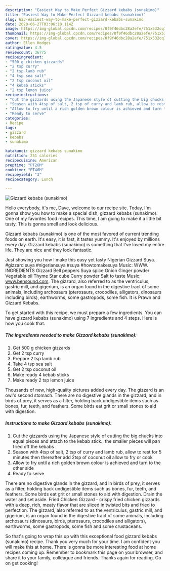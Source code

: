 ```yaml
---
description: "Easiest Way to Make Perfect Gizzard kebabs (sunakimo)"
title: "Easiest Way to Make Perfect Gizzard kebabs (sunakimo)"
slug: 623-easiest-way-to-make-perfect-gizzard-kebabs-sunakimo
date: 2020-06-27T03:06:10.114Z
image: https://img-global.cpcdn.com/recipes/0f9f46dbc28a2efe/751x532cq70/gizzard-kebabs-sunakimo-recipe-main-photo.jpg
thumbnail: https://img-global.cpcdn.com/recipes/0f9f46dbc28a2efe/751x532cq70/gizzard-kebabs-sunakimo-recipe-main-photo.jpg
cover: https://img-global.cpcdn.com/recipes/0f9f46dbc28a2efe/751x532cq70/gizzard-kebabs-sunakimo-recipe-main-photo.jpg
author: Ellen Hodges
ratingvalue: 4.5
reviewcount: 36775
recipeingredient:
- "500 g chicken gizzards"
- "2 tsp curry"
- "2 tsp lamb rub"
- "4 tsp sea salt"
- "2 tsp coconut oil"
- "4 kebab sticks"
- "2 tsp lemon juice"
recipeinstructions:
- "Cut the gizzards using the Japanese style of cutting the big chucks into equal pieces and attach to the kebab stick.. the smaller pieces will pan fried off the kebabs"
- "Season with 4tsp of salt, 2 tsp of curry and lamb rub, allow to rest for 5 minutes then thereafter add 2tsp of coconut oil allow to fry or cook"
- "Allow to fry until a rich golden brown colour is achieved and turn to the other side"
- "Ready to serve"
categories:
- Recipe
tags:
- gizzard
- kebabs
- sunakimo

katakunci: gizzard kebabs sunakimo 
nutrition: 251 calories
recipecuisine: American
preptime: "PT26M"
cooktime: "PT46M"
recipeyield: "3"
recipecategory: Lunch

---
```



![Gizzard kebabs (sunakimo)](https://img-global.cpcdn.com/recipes/0f9f46dbc28a2efe/751x532cq70/gizzard-kebabs-sunakimo-recipe-main-photo.jpg)

Hello everybody, it's me, Dave, welcome to our recipe site. Today, I'm gonna show you how to make a special dish, gizzard kebabs (sunakimo). One of my favorites food recipes. This time, I am going to make it a little bit tasty. This is gonna smell and look delicious.

Gizzard kebabs (sunakimo) is one of the most favored of current trending foods on earth. It's easy, it is fast, it tastes yummy. It's enjoyed by millions every day. Gizzard kebabs (sunakimo) is something that I've loved my entire life. They are nice and they look fantastic.

Just showing you how I make this easy yet tasty Nigerian Gizzard Suya. #gizzard suya #nigeriansuya #suya #howtomakesuya Music: WWW. INGREDIENTS Gizzard Bell peppers Suya spice Onion Ginger powder Vegetable oil Thyme Star cube Curry powder Salt to taste Music: www.bensound.com. The gizzard, also referred to as the ventriculus, gastric mill, and gigerium, is an organ found in the digestive tract of some animals, including archosaurs (pterosaurs, crocodiles, alligators, dinosaurs including birds), earthworms, some gastropods, some fish. It is Prawn and Gizzard Kebabs.


To get started with this recipe, we must prepare a few ingredients. You can have gizzard kebabs (sunakimo) using 7 ingredients and 4 steps. Here is how you cook that.

<!--inarticleads1-->

##### The ingredients needed to make Gizzard kebabs (sunakimo):

1. Get 500 g chicken gizzards
1. Get 2 tsp curry
1. Prepare 2 tsp lamb rub
1. Take 4 tsp sea salt
1. Get 2 tsp coconut oil
1. Make ready 4 kebab sticks
1. Make ready 2 tsp lemon juice


Thousands of new, high-quality pictures added every day. The gizzard is an owl&#39;s second stomach. There are no digestive glands in the gizzard, and in birds of prey, it serves as a filter, holding back undigestible items such as bones, fur, teeth, and feathers. Some birds eat grit or small stones to aid with digestion. 

<!--inarticleads2-->

##### Instructions to make Gizzard kebabs (sunakimo):

1. Cut the gizzards using the Japanese style of cutting the big chucks into equal pieces and attach to the kebab stick.. the smaller pieces will pan fried off the kebabs
1. Season with 4tsp of salt, 2 tsp of curry and lamb rub, allow to rest for 5 minutes then thereafter add 2tsp of coconut oil allow to fry or cook
1. Allow to fry until a rich golden brown colour is achieved and turn to the other side
1. Ready to serve


There are no digestive glands in the gizzard, and in birds of prey, it serves as a filter, holding back undigestible items such as bones, fur, teeth, and feathers. Some birds eat grit or small stones to aid with digestion. Drain the water and set aside. Fried Chicken Gizzard - crispy fried chicken gizzards with a deep, rich, meaty flavor that are sliced in twisted bits and fried to perfection. The gizzard, also referred to as the ventriculus, gastric mill, and gigerium, is an organ found in the digestive tract of some animals, including archosaurs (dinosaurs, birds, pterosaurs, crocodiles and alligators), earthworms, some gastropods, some fish and some crustaceans. 

So that's going to wrap this up with this exceptional food gizzard kebabs (sunakimo) recipe. Thank you very much for your time. I am confident you will make this at home. There is gonna be more interesting food at home recipes coming up. Remember to bookmark this page on your browser, and share it to your family, colleague and friends. Thanks again for reading. Go on get cooking!
